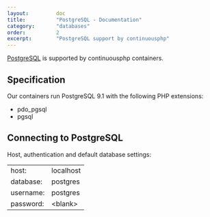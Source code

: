 ```yaml
---
layout:         doc
title:          "PostgreSQL - Documentation"
category:       "databases"
order:          2
excerpt:        "PostgreSQL support by continuousphp"
---
```

[PostgreSQL](http://www.postgresql.org/) is supported by continuousphp containers.

## Specification 

Our containers run PostgreSQL 9.1 with the following PHP extensions:

* pdo_pgsql
* pgsql

## Connecting to PostgreSQL

Host, authentication and default database settings:

<table>
  <tr>
    <td>host:</td><td>localhost</td> 
  </tr>
  <tr>
    <td>database:</td><td>postgres</td> 
  </tr>
  <tr>
    <td>username:</td><td>postgres</td> 
  </tr>
  <tr>
    <td>password:</td><td>&lt;blank&gt;</td>
  </tr>
</table>

